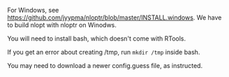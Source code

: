 For Windows, see
https://github.com/jyypma/nloptr/blob/master/INSTALL.windows. We have to build
nlopt with nloptr on Winodws.

You will need to install bash, which doesn't come with RTools.

If you get an error about creating /tmp, run `mkdir /tmp` inside bash.

You may need to download a newer config.guess file, as instructed.
